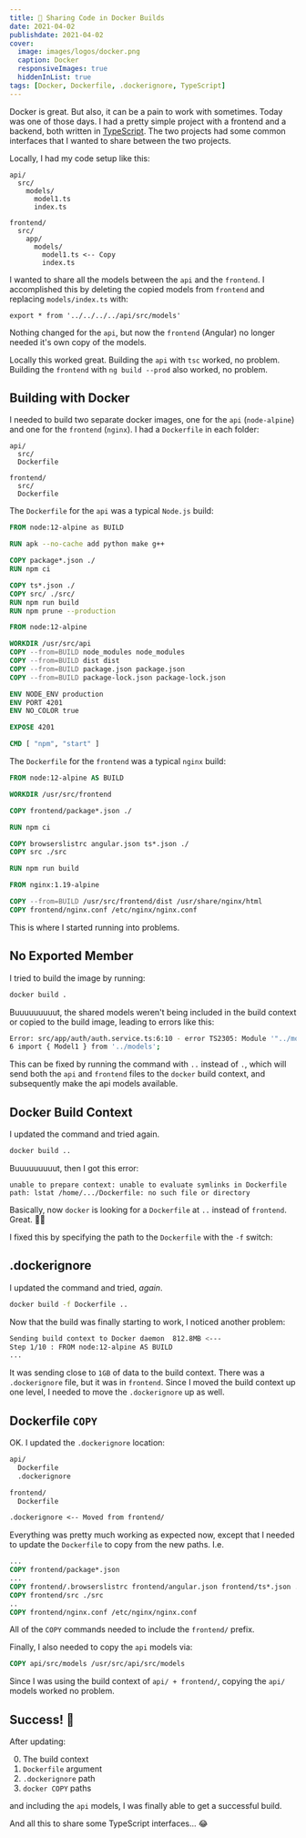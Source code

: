 ```yaml
---
title: 🐳 Sharing Code in Docker Builds
date: 2021-04-02
publishdate: 2021-04-02
cover:
  image: images/logos/docker.png
  caption: Docker
  responsiveImages: true
  hiddenInList: true
tags: [Docker, Dockerfile, .dockerignore, TypeScript]
---
```


Docker is great. But also, it can be a pain to work with sometimes. Today was one of those days. I had a pretty simple project with a frontend and a backend, both written in [TypeScript][0]. The two projects had some common interfaces that I wanted to share between the two projects.

Locally, I had my code setup like this:

```
api/
  src/
    models/
      model1.ts
      index.ts

frontend/
  src/
    app/
      models/
        model1.ts <-- Copy
        index.ts
```

I wanted to share all the models between the `api` and the `frontend`. I accomplished this by deleting the copied models from `frontend` and replacing `models/index.ts` with:

```
export * from '../../../../api/src/models'
```

Nothing changed for the `api`, but now the `frontend` (Angular) no longer needed it's own copy of the models.

Locally this worked great. Building the `api` with `tsc` worked, no problem️. Building the `frontend` with `ng build --prod` also worked, no problem️.

## Building with Docker

I needed to build two separate docker images, one for the `api` (`node-alpine`) and one for the `frontend` (`nginx`). I had a `Dockerfile` in each folder:

```
api/
  src/
  Dockerfile

frontend/
  src/
  Dockerfile
```

The `Dockerfile` for the `api` was a typical `Node.js` build:

```dockerfile
FROM node:12-alpine as BUILD

RUN apk --no-cache add python make g++

COPY package*.json ./
RUN npm ci

COPY ts*.json ./
COPY src/ ./src/
RUN npm run build
RUN npm prune --production

FROM node:12-alpine

WORKDIR /usr/src/api
COPY --from=BUILD node_modules node_modules
COPY --from=BUILD dist dist
COPY --from=BUILD package.json package.json
COPY --from=BUILD package-lock.json package-lock.json

ENV NODE_ENV production
ENV PORT 4201
ENV NO_COLOR true

EXPOSE 4201

CMD [ "npm", "start" ]

```

The `Dockerfile` for the `frontend` was a typical `nginx` build:

```dockerfile
FROM node:12-alpine AS BUILD

WORKDIR /usr/src/frontend

COPY frontend/package*.json ./

RUN npm ci

COPY browserslistrc angular.json ts*.json ./
COPY src ./src

RUN npm run build

FROM nginx:1.19-alpine

COPY --from=BUILD /usr/src/frontend/dist /usr/share/nginx/html
COPY frontend/nginx.conf /etc/nginx/nginx.conf
```

This is where I started running into problems.

## No Exported Member

I tried to build the image by running:

```bash
docker build .
```

Buuuuuuuuut, the shared models weren't being included in the build context or copied to the build image, leading to errors like this:

```bash
Error: src/app/auth/auth.service.ts:6:10 - error TS2305: Module '"../models"' has no exported member 'Model1'.
6 import { Model1 } from '../models';

```

This can be fixed by running the command with `..` instead of `.`, which will send both the `api` and `frontend` files to the `docker` build context, and subsequently make the api models available.

## Docker Build Context

I updated the command and tried again.

```bash
docker build ..
```

Buuuuuuuuut, then I got this error:

```
unable to prepare context: unable to evaluate symlinks in Dockerfile path: lstat /home/.../Dockerfile: no such file or directory
```

Basically, now `docker` is looking for a `Dockerfile` at `..` instead of `frontend`. Great. 🤦‍♂️

I fixed this by specifying the path to the `Dockerfile` with the `-f` switch:

## .dockerignore

I updated the command and tried, _again_.

```bash
docker build -f Dockerfile ..
```

Now that the build was finally starting to work, I noticed another problem:

```bash
Sending build context to Docker daemon  812.8MB <---
Step 1/10 : FROM node:12-alpine AS BUILD
...
```

It was sending close to `1GB` of data to the build context. There was a `.dockerignore` file, but it was in `frontend`. Since I moved the build context up one level, I needed to move the `.dockerignore` up as well.

## Dockerfile `COPY`

OK. I updated the `.dockerignore` location:

```txt
api/
  Dockerfile
  .dockerignore

frontend/
  Dockerfile

.dockerignore <-- Moved from frontend/
```

Everything was pretty much working as expected now, except that I needed to update the `Dockerfile` to copy from the new paths. I.e.

```dockerfile
...
COPY frontend/package*.json
...
COPY frontend/.browserslistrc frontend/angular.json frontend/ts*.json ./
COPY frontend/src ./src
..
COPY frontend/nginx.conf /etc/nginx/nginx.conf
```

All of the `COPY` commands needed to include the `frontend/` prefix.

Finally, I also needed to copy the `api` models via:

```dockerfile
COPY api/src/models /usr/src/api/src/models
```

Since I was using the build context of `api/ + frontend/`, copying the `api/` models worked no problem.

## Success! 🎉

After updating:

0. The build context
1. `Dockerfile` argument
2. `.dockerignore` path
3. `docker COPY` paths

and including the `api` models, I was finally able to get a successful build.

And all this to share some TypeScript interfaces... 😂

[0]: https://www.typescriptlang.org/
